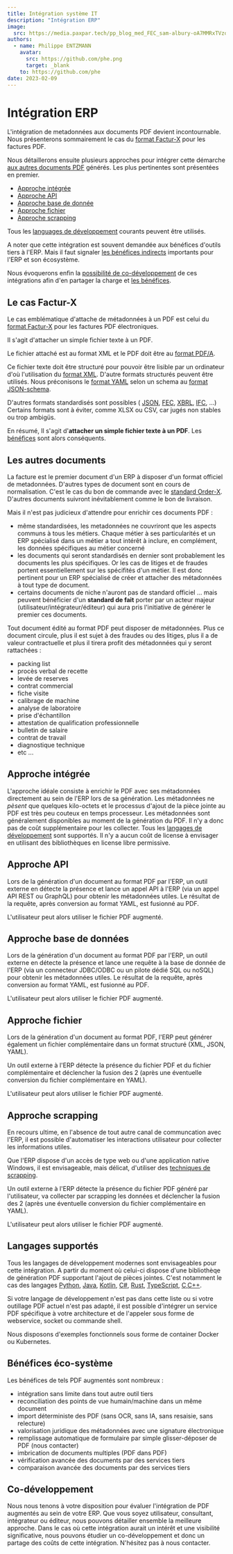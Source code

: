 ```yaml
---
title: Intégration système IT
description: "Intégration ERP"
image:
  src: https://media.paxpar.tech/pp_blog_med_FEC_sam-albury-oA7MMRxTVzo-unsplash.png
authors:
  - name: Philippe ENTZMANN
    avatar:
      src: https://github.com/phe.png
      target: _blank
    to: https://github.com/phe
date: 2023-02-09
---
```


# Intégration ERP

L'intégration de metadonnées aux documents PDF devient incontournable.
Nous présenterons sommairement le cas du [format Factur-X](#le-cas-factur-x) pour les factures PDF.

Nous détaillerons ensuite plusieurs approches pour intégrer cette démarche [aux autres documents PDF](#les-autres-documents) générés.
Les plus pertinentes sont présentées en premier.

* [Approche intégrée](#approche-intégrée)
* [Approche API](#approche-api)
* [Approche base de donnée](#approche-base-de-donnée)
* [Approche fichier](#approche-fichier)
* [Approche scrapping](#approche-scrapping)

Tous les [languages de développement](#langages-supportés) courants peuvent être utilisés.

A noter que cette intégration est souvent demandée aux bénéfices d'outils tiers à l'ERP. Mais il faut signaler [les bénéfices indirects](#bénéfices-éco-système) importants pour l'ERP et son écosystème.

Nous évoquerons enfin la [possibilité de co-développement](#co-développement) de ces intégrations
afin d'en partager la charge et [les bénéfices](#bénéfices-éco-système).

## Le cas Factur-X

Le cas emblématique d'attache de métadonnées à un PDF est celui du [format Factur-X](https://fnfe-mpe.org/factur-x/) pour les factures PDF électroniques.

Il s'agit d'attacher un simple fichier texte à un PDF.

Le fichier attaché est au format XML et le PDF doit être au [format PDF/A](https://en.wikipedia.org/wiki/PDF/A).

Ce fichier texte doit être structuré pour pouvoir être lisible par un ordinateur d'où l'utilisation du [format XML](https://www.w3.org/standards/xml/core).
D'autre formats structurés peuvent être utilisés.
Nous préconisons le [format YAML](https://yaml.org/) selon un schema au [format JSON-schema](https://json-schema.org/).

D'autres formats standardisés sont possibles (
[JSON](https://www.json.org/json-en.html),
[FEC](https://www.legifrance.gouv.fr/codes/article_lc/LEGIARTI000027804775),
[XBRL](https://www.xbrl.org/),
[IFC](https://www.buildingsmart.org/standards/bsi-standards/industry-foundation-classes/),
...)
Certains formats sont à éviter, comme XLSX ou CSV, car jugés non stables ou trop ambigüs.

En résumé, Il s'agit d'**attacher un simple fichier texte à un PDF**.
Les [bénéfices](#bénéfices-éco-système) sont alors conséquents.


## Les autres documents

La facture est le premier document d'un ERP à disposer d'un format officiel de metadonnées.
D'autres types de document sont en cours de normalisation.
C'est le cas du bon de commande avec le [standard Order-X](https://fnfe-mpe.org/factur-x/order-x/).
D'autres documents suivront inévitablement comme le bon de livraison.

Mais il n'est pas judicieux d'attendre pour enrichir ces documents PDF :
* même standardisées, les metadonnées ne couvriront que les aspects communs à tous les métiers. Chaque métier à ses particularités et un ERP spécialisé dans un métier a tout intérêt à inclure, en complément, les données spécifiques au métier concerné
* les documents qui seront standardisés en dernier sont probablement les documents les plus spécifiques.
Or les cas de litiges et de fraudes portent essentiellement sur les spécifités d'un métier. Il est donc pertinent pour un ERP spécialisé de créer et attacher des métadonnées à tout type de document.
* certains documents de niche n'auront pas de standard officiel ...
mais peuvent bénéficier d'un **standard de fait** porter par
un acteur majeur (utilisateur/intégrateur/éditeur) qui aura pris l'initiative
de générer le premier ces documents.

Tout document édité au format PDF peut disposer de métadonnées.
Plus ce document circule, plus il est sujet à des fraudes ou des litiges, plus il a de valeur contractuelle et plus il tirera profit des métadonnées qui y seront rattachées :
* packing list
* procès verbal de recette
* levée de reserves
* contrat commercial
* fiche visite
* calibrage de machine
* analyse de laboratoire
* prise d'échantillon
* attestation de qualification professionnelle
* bulletin de salaire
* contrat de travail
* diagnostique technique
* etc ...

## Approche intégrée

L'approche idéale consiste à enrichir le PDF avec ses métadonnées directement au sein de l'ERP lors de sa génération.
Les métadonnées ne *pèsent* que quelques kilo-octets et le processus d'ajout de la pièce jointe au PDF est très peu couteux en temps processeur.
Les métadonnées sont généralement disponibles au moment de la génération du PDF. Il n'y a donc pas de coût supplémentaire pour les collecter.
Tous les [langages de développement](#langages-supportés) sont supportés.
Il n'y a aucun coût de license à envisager en utilisant des bibliothèques en license libre permissive.

## Approche API

Lors de la génération d'un document au format PDF par l'ERP,
un outil externe en détecte la présence et lance un appel API à  l'ERP (via un  appel API REST ou GraphQL) pour obtenir les métadonnées utiles.
Le résultat de la requête, après conversion au format YAML, est fusionné au PDF.

L'utilisateur peut alors utiliser le fichier PDF augmenté.

## Approche base de données

Lors de la génération d'un document au format PDF par l'ERP,
un outil externe en détecte la présence et lance une requête
à la base de donnée de l'ERP (via un connecteur JDBC/ODBC ou un pilote dédié SQL ou noSQL) pour obtenir les métadonnées utiles.
Le résultat de la requête, après conversion au format YAML, est fusionné au PDF.

L'utilisateur peut alors utiliser le fichier PDF augmenté.

## Approche fichier

Lors de la génération d'un document au format PDF, l'ERP peut générer également un fichier complémentaire dans un format structuré (XML, JSON, YAML).

Un outil externe à l'ERP détecte la présence du fichier PDF et du fichier complémentaire et déclencher la fusion des 2 (après une éventuelle conversion du fichier complémentaire en YAML).

L'utilisateur peut alors utiliser le fichier PDF augmenté.

## Approche scrapping

En recours ultime, en l'absence de tout autre canal de communcation avec l'ERP, il est possible d'automatiser les interactions utilisateur pour collecter les informations utiles.

Que l'ERP dispose d'un accès de type web ou d'une application native Windows, il est envisageable, mais délicat, d'utiliser des [techniques de scrapping](https://en.wikipedia.org/wiki/Web_scraping).

Un outil externe à l'ERP détecte la présence du fichier PDF généré par l'utilisateur, va collecter par scrapping les données et déclencher la fusion des 2 (après une éventuelle conversion du fichier complémentaire en YAML).

L'utilisateur peut alors utiliser le fichier PDF augmenté.

## Langages supportés

Tous les langages de développement modernes sont envisageables pour cette intégration.
A partir du moment où celui-ci dispose d'une bibliothèqe de génération PDF supportant l'ajout de pièces jointes.
C'est notamment le cas des langages
[Python](https://www.python.org/),
[Java](https://www.java.com),
[Kotlin](https://kotlinlang.org/),
[C#](https://learn.microsoft.com/en-us/dotnet/csharp/),
[Rust](https://www.rust-lang.org/),
[TypeScript](https://www.typescriptlang.org/),
[C,C++](https://isocpp.org/).

Si votre langage de développement n'est pas dans cette liste ou si votre outillage PDF actuel n'est pas adapté, il est possible d'intégrer un service PDF spécifique à votre architecture et de l'appeler sous forme de webservice, socket ou commande shell.

Nous disposons d'exemples fonctionnels sous forme de container Docker ou Kubernetes.

## Bénéfices éco-système

Les bénéfices de tels PDF augmentés sont nombreux :

* intégration sans limite dans tout autre outil tiers
* reconciliation des points de vue humain/machine dans un même document
* import déterministe des PDF (sans OCR, sans IA, sans resaisie, sans relecture)
* valorisation juridique des métadonnées avec une signature électronique
* remplissage automatique de formulaire par simple glisser-déposer de PDF (nous contacter)
* imbrication de documents multiples (PDF dans PDF)
* vérification avancée des documents par des services tiers
* comparaison avancée des documents par des services tiers

## Co-développement

Nous nous tenons à votre disposition pour évaluer l'intégration de PDF augmentés au sein de votre ERP.
Que vous soyez utilisateur, consultant, intégrateur ou éditeur, nous pouvons détailler ensemble la meilleure approche.
Dans le cas où cette intégration aurait un intérêt et une visibilité significative, nous pouvons étudier un co-développement et donc un partage des coûts de cette intégration.
N'hésitez pas à nous contacter.

